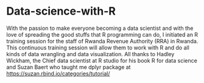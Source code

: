 # Data-science-with-R
With the passion to make everyone becoming a data scientist and with the love of spreading the good stuffs that R programming can do, I initiated an R training session for the staff of Rwanda Revenue Authority (RRA) in Rwanda. This continuous training session will allow them to work with R and do all kinds of data wrangling and data visualization. All thanks to Hadley Wickham, the Chief data scientist at R studio for his book R for data science and Suzan Baert who taught me dplyr package at https://suzan.rbind.io/categories/tutorial/
